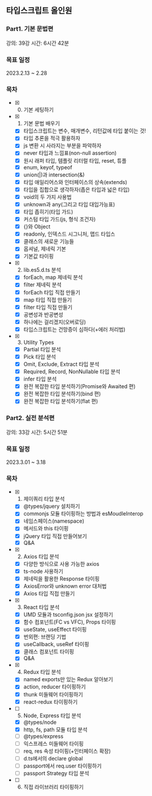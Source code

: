 ## 타입스크립트 올인원

### Part1. 기본 문법편

강의: 39강
시간: 6시간 42분

### 목표 일정

2023.2.13 ~ 2.28

### 목차

- [x] 0. 기본 세팅하기
- [x] 1. 기본 문법 배우기
  - [x] 타입스크립트는 변수, 매개변수, 리턴값에 타입 붙이는 것!
  - [x] 타입 추론을 적극 활용하자
  - [x] js 변환 시 사라지는 부분을 파악하자
  - [x] never 타입과 느낌표(non-null assertion)
  - [x] 원시 래퍼 타입, 템플릿 리터럴 타입, reset, 튜플
  - [x] enum, keyof, typeof
  - [x] union(|)과 intersection(&)
  - [x] 타입 애일리어스와 인터페이스의 상속(extends)
  - [x] 타입을 집합으로 생각하자(좁은 타입과 넓은 타입)
  - [x] void의 두 가지 사용법
  - [x] unknown과 any(그리고 타입 대입가능표)
  - [x] 타입 좁히기(타입 가드)
  - [x] 커스텀 타입 가드(js, 형식 조건자)
  - [x] {}와 Object
  - [x] readonly, 인덱스드 시그니처, 맵드 타입스
  - [x] 클래스의 새로운 기능들
  - [x] 옵셔널, 제네릭 기본
  - [x] 기본값 타이핑
- [x] 2. lib.es5.d.ts 분석
  - [x] forEach, map 제네릭 분석
  - [x] filter 제네릭 분석
  - [x] forEach 타입 직접 만들기
  - [x] map 타입 직접 만들기
  - [x] filter 타입 직접 만들기
  - [x] 공변성과 반공변성
  - [x] 하나에는 걸리겠지(오버로딩)
  - [x] 타입스크립트는 건망증이 심하다(+에러 처리법)
- [x] 3. Utility Types
  - [x] Partial 타입 분석
  - [x] Pick 타입 분석
  - [x] Omit, Exclude, Extract 타입 분석
  - [x] Required, Record, NonNullable 타입 분석
  - [x] infer 타입 분석
  - [x] 완전 복잡한 타입 분석하기(Promise와 Awaited 편)
  - [x] 완전 복잡한 타입 분석하기(bind 편)
  - [x] 완전 복잡한 타입 분석하기(flat 편)

### Part2. 실전 분석편

강의: 33강
시간: 5시간 51분

### 목표 일정

2023.3.01 ~ 3.18

### 목차

- [x] 1. 제이쿼리 타입 분석
  - [x] @types/jquery 설치하기
  - [x] commonjs 모듈 타이핑하는 방법과 esMoudleInterop
  - [x] 네임스페이스(namespace)
  - [x] 메서드와 this 타이핑
  - [x] jQuery 타입 직접 만들어보기
  - [x] Q&A
- [x] 2. Axios 타입 분석
  - [x] 다양한 방식으로 사용 가능한 axios
  - [x] ts-node 사용하기
  - [x] 제네릭을 활용한 Response 타이핑
  - [x] AxiosError와 unknown error 대처법
  - [x] Axios 타입 직접 만들기
- [x] 3. React 타입 분석
  - [x] UMD 모듈과 tsconfig.json jsx 설정하기
  - [x] 함수 컴포넌트(FC vs VFC), Props 타이핑
  - [x] useState, useEffect 타이핑
  - [x] 번외편: 브랜딩 기법
  - [x] useCallback, useRef 타이핑
  - [x] 클래스 컴포넌트 타이핑
  - [x] Q&A
- [x] 4. Redux 타입 분석
  - [x] named exports만 있는 Redux 알아보기
  - [x] action, reducer 타이핑하기
  - [x] thunk 미들웨어 타이핑하기
  - [x] react-redux 타이핑하기
- [ ] 5. Node, Express 타입 분석
  - [x] @types/node
  - [x] http, fs, path 모듈 타입 분석
  - [ ] @types/express
  - [ ] 익스프레스 미들웨어 타이핑
  - [ ] req, res 속성 타이핑(+인터페이스 확장)
  - [ ] d.ts에서의 declare global
  - [ ] passport에서 req.user 타이핑하기
  - [ ] passport Strategy 타입 분석
- [ ] 6. 직접 라이브러리 타이핑하기
